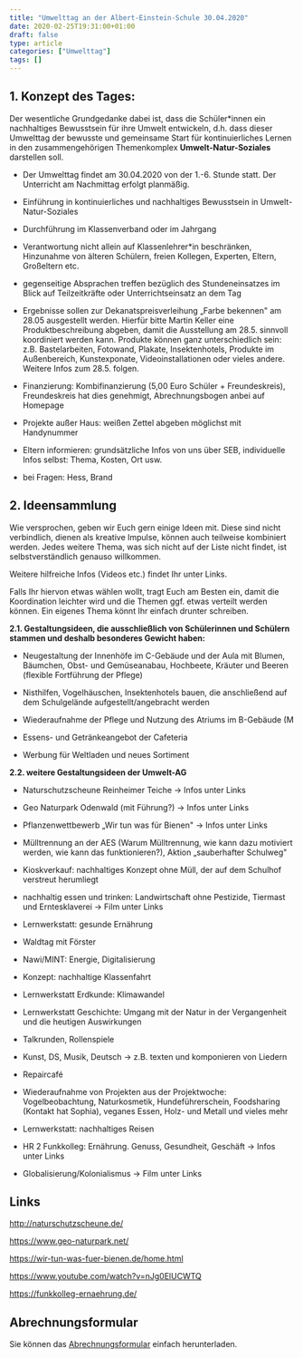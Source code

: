 ```yaml
---
title: "Umwelttag an der Albert-Einstein-Schule 30.04.2020"
date: 2020-02-25T19:31:00+01:00
draft: false
type: article
categories: ["Umwelttag"]
tags: []
---
```

## 1. Konzept des Tages:

Der wesentliche Grundgedanke dabei ist, dass die Schüler\*innen ein
nachhaltiges Bewusstsein für ihre Umwelt entwickeln, d.h. dass dieser
Umwelttag der bewusste und gemeinsame Start für kontinuierliches Lernen
in den zusammengehörigen Themenkomplex **Umwelt-Natur-Soziales**
darstellen soll.
<!--more-->

 - Der Umwelttag findet am 30.04.2020 von der 1.-6. Stunde statt. Der
Unterricht am Nachmittag erfolgt planmäßig.

 - Einführung in kontinuierliches und nachhaltiges Bewusstsein in
Umwelt-Natur-Soziales

 - Durchführung im Klassenverband oder im Jahrgang

 - Verantwortung nicht allein auf Klassenlehrer\*in beschränken,
Hinzunahme von älteren Schülern, freien Kollegen, Experten, Eltern,
Großeltern etc.

 - gegenseitige Absprachen treffen bezüglich des Stundeneinsatzes im
Blick auf Teilzeitkräfte oder Unterrichtseinsatz an dem Tag

 - Ergebnisse sollen zur Dekanatspreisverleihung „Farbe bekennen" am
28.05 ausgestellt werden. Hierfür bitte Martin Keller eine
Produktbeschreibung abgeben, damit die Ausstellung am 28.5. sinnvoll
koordiniert werden kann. Produkte können ganz unterschiedlich sein: z.B.
Bastelarbeiten, Fotowand, Plakate, Insektenhotels, Produkte im
Außenbereich, Kunstexponate, Videoinstallationen oder vieles andere.
Weitere Infos zum 28.5. folgen.

 - Finanzierung: Kombifinanzierung (5,00 Euro Schüler + Freundeskreis),
Freundeskreis hat dies genehmigt, Abrechnungsbogen anbei auf Homepage

 - Projekte außer Haus: weißen Zettel abgeben möglichst mit Handynummer

 - Eltern informieren: grundsätzliche Infos von uns über SEB,
individuelle Infos selbst: Thema, Kosten, Ort usw.

 - bei Fragen: Hess, Brand

## 2. Ideensammlung

Wie versprochen, geben wir Euch gern einige Ideen mit. Diese sind nicht
verbindlich, dienen als kreative Impulse, können auch teilweise
kombiniert werden. Jedes weitere Thema, was sich nicht auf der Liste
nicht findet, ist selbstverständlich genauso willkommen.

Weitere hilfreiche Infos (Videos etc.) findet Ihr unter Links.

Falls Ihr hiervon etwas wählen wollt, tragt Euch am Besten ein, damit
die Koordination leichter wird und die Themen ggf. etwas verteilt werden
können. Ein eigenes Thema könnt Ihr einfach drunter schreiben.

**2.1. Gestaltungsideen, die ausschließlich von Schülerinnen und
Schülern stammen und deshalb besonderes Gewicht haben:**

- Neugestaltung der Innenhöfe im C-Gebäude und der Aula mit Blumen,
  Bäumchen, Obst- und Gemüseanabau, Hochbeete, Kräuter und Beeren
  (flexible Fortführung der Pflege)

- Nisthilfen, Vogelhäuschen, Insektenhotels bauen, die anschließend
  auf dem Schulgelände aufgestellt/angebracht werden

- Wiederaufnahme der Pflege und Nutzung des Atriums im B-Gebäude (M

- Essens- und Getränkeangebot der Cafeteria

- Werbung für Weltladen und neues Sortiment

**2.2. weitere Gestaltungsideen der Umwelt-AG**

- Naturschutzscheune Reinheimer Teiche -\> Infos unter Links

- Geo Naturpark Odenwald (mit Führung?) -\> Infos unter Links

- Pflanzenwettbewerb „Wir tun was für Bienen" -\> Infos unter Links

- Mülltrennung an der AES (Warum Mülltrennung, wie kann dazu motiviert
  werden, wie kann das funktionieren?), Aktion „sauberhafter Schulweg"

- Kioskverkauf: nachhaltiges Konzept ohne Müll, der auf dem Schulhof
  verstreut herumliegt

- nachhaltig essen und trinken: Landwirtschaft ohne Pestizide,
  Tiermast und Erntesklaverei -\> Film unter Links

- Lernwerkstatt: gesunde Ernährung

- Waldtag mit Förster

- Nawi/MINT: Energie, Digitalisierung

- Konzept: nachhaltige Klassenfahrt

- Lernwerkstatt Erdkunde: Klimawandel

- Lernwerkstatt Geschichte: Umgang mit der Natur in der Vergangenheit
  und die heutigen Auswirkungen

- Talkrunden, Rollenspiele

- Kunst, DS, Musik, Deutsch -\> z.B. texten und komponieren von
  Liedern

- Repaircafé

- Wiederaufnahme von Projekten aus der Projektwoche: Vogelbeobachtung,
  Naturkosmetik, Hundeführerschein, Foodsharing (Kontakt hat Sophia),
  veganes Essen, Holz- und Metall und vieles mehr

- Lernwerkstatt: nachhaltiges Reisen

- HR 2 Funkkolleg: Ernährung. Genuss, Gesundheit, Geschäft -\> Infos
  unter Links

- Globalisierung/Kolonialismus -\> Film unter Links

## Links

http://naturschutzscheune.de/

https://www.geo-naturpark.net/

https://wir-tun-was-fuer-bienen.de/home.html

https://www.youtube.com/watch?v=nJg0ElUCWTQ

https://funkkolleg-ernaehrung.de/

## Abrechnungsformular

Sie können das [Abrechnungsformular](Abrechnungsformular.pdf) einfach herunterladen.
